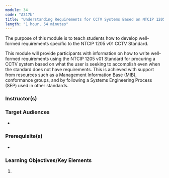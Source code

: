 ```yaml
---
module: 34
code: "A317b"
title: "Understanding Requirements for CCTV Systems Based on NTCIP 1205 Standard"
length: "1 hour, 54 minutes"
---
```

The purpose of this module is to teach students how to develop well-formed requirements specific to the NTCIP 1205 v01 CCTV Standard.

This module will provide participants with information on how to write well-formed requirements using the NTCIP 1205 v01 Standard for procuring a CCTV system based on what the user is seeking to accomplish even when the standard does not have requirements. This is achieved with support from resources such as a Management Information Base (MIB), conformance groups, and by following a Systems Engineering Process (SEP) used in other standards.

### Instructor(s)


### Target Audiences
* 

### Prerequisite(s)
* 

### Learning Objectives/Key Elements
1. 